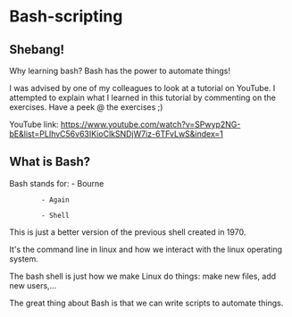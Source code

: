 # Bash-scripting

## Shebang!

Why learning bash?
Bash has the power to automate things!

I was advised by one of my colleagues to look at a tutorial on YouTube.
I attempted to explain what I learned in this tutorial by commenting on the exercises.
Have a peek @ the exercises ;)

YouTube link: https://www.youtube.com/watch?v=SPwyp2NG-bE&list=PLIhvC56v63IKioClkSNDjW7iz-6TFvLwS&index=1

## What is Bash?

Bash stands for: - Bourne

			- Again

			- Shell

This is just a better version of the previous shell created in 1970.

It's the command line in linux and how we interact with the linux operating system.

The bash shell is just how we make Linux do things: make new files, add new users,...

The great thing about Bash is that we can write scripts to automate things.